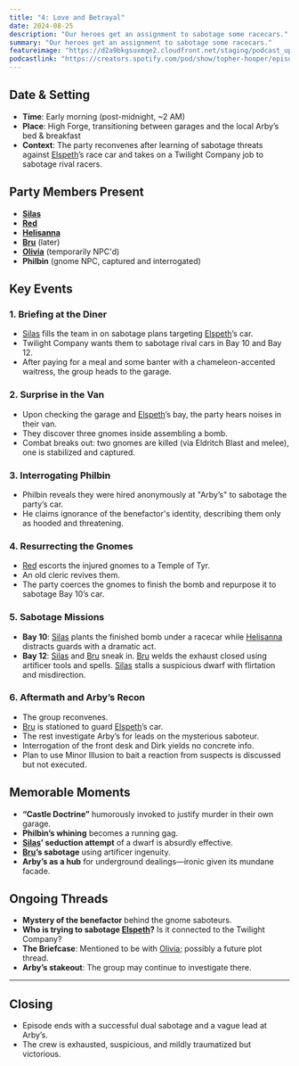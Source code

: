 ```yaml
---
title: "4: Love and Betrayal"
date: 2024-08-25
description: "Our heroes get an assignment to sabotage some racecars."
summary: "Our heroes get an assignment to sabotage some racecars."
featureimage: "https://d2a9bkgsuxmqe2.cloudfront.net/staging/podcast_uploaded_episode400/41448639/41448639-1724609198550-a6f77d20d0c0a.jpg"
podcastlink: "https://creators.spotify.com/pod/show/topher-hooper/episodes/C4-E4-Love-and-Betrayal-e2nji80"
---
```

## Date & Setting
- **Time**: Early morning (post-midnight, ~2 AM)
- **Place**: High Forge, transitioning between garages and the local Arby’s bed & breakfast
- **Context**: The party reconvenes after learning of sabotage threats against [Elspeth](/player-characters/elspeth)’s race car and takes on a Twilight Company job to sabotage rival racers.
## Party Members Present
- **[Silas](/player-characters/silas)**
- **[Red](/player-characters/red)**
- **[Helisanna](/player-characters/helisanna)**
- **[Bru](/player-characters/bru)** (later)
- **[Olivia](/player-characters/olivia)** (temporarily NPC'd)
- **Philbin** (gnome NPC, captured and interrogated)
## Key Events
### 1. **Briefing at the Diner**
- [Silas](/player-characters/silas) fills the team in on sabotage plans targeting [Elspeth](/player-characters/elspeth)’s car.
- Twilight Company wants them to sabotage rival cars in Bay 10 and Bay 12.
- After paying for a meal and some banter with a chameleon-accented waitress, the group heads to the garage.
### 2. **Surprise in the Van**
- Upon checking the garage and [Elspeth](/player-characters/elspeth)’s bay, the party hears noises in their van.
- They discover three gnomes inside assembling a bomb.
- Combat breaks out: two gnomes are killed (via Eldritch Blast and melee), one is stabilized and captured.
### 3. **Interrogating Philbin**
- Philbin reveals they were hired anonymously at "Arby’s" to sabotage the party’s car.
- He claims ignorance of the benefactor's identity, describing them only as hooded and threatening.
### 4. **Resurrecting the Gnomes**
- [Red](/player-characters/red) escorts the injured gnomes to a Temple of Tyr.
- An old cleric revives them.
- The party coerces the gnomes to finish the bomb and repurpose it to sabotage Bay 10’s car.
### 5. **Sabotage Missions**
- **Bay 10**: [Silas](/player-characters/silas) plants the finished bomb under a racecar while [Helisanna](/player-characters/helisanna) distracts guards with a dramatic act.
- **Bay 12**: [Silas](/player-characters/silas) and [Bru](/player-characters/bru) sneak in. [Bru](/player-characters/bru) welds the exhaust closed using artificer tools and spells. [Silas](/player-characters/silas) stalls a suspicious dwarf with flirtation and misdirection.
### 6. **Aftermath and Arby’s Recon**
- The group reconvenes.
- [Bru](/player-characters/bru) is stationed to guard [Elspeth](/player-characters/elspeth)’s car.
- The rest investigate Arby’s for leads on the mysterious saboteur.
- Interrogation of the front desk and Dirk yields no concrete info.
- Plan to use Minor Illusion to bait a reaction from suspects is discussed but not executed.
## Memorable Moments
- **“Castle Doctrine”** humorously invoked to justify murder in their own garage.
- **Philbin’s whining** becomes a running gag.
- **[Silas](/player-characters/silas)’ seduction attempt** of a dwarf is absurdly effective.
- **[Bru](/player-characters/bru)’s sabotage** using artificer ingenuity.
- **Arby’s as a hub** for underground dealings—ironic given its mundane facade.
## Ongoing Threads
- **Mystery of the benefactor** behind the gnome saboteurs.
- **Who is trying to sabotage [Elspeth](/player-characters/elspeth)?** Is it connected to the Twilight Company?
- **The Briefcase**: Mentioned to be with [Olivia](/player-characters/olivia); possibly a future plot thread.
- **Arby’s stakeout**: The group may continue to investigate there.
---
## Closing
- Episode ends with a successful dual sabotage and a vague lead at Arby’s.
- The crew is exhausted, suspicious, and mildly traumatized but victorious.